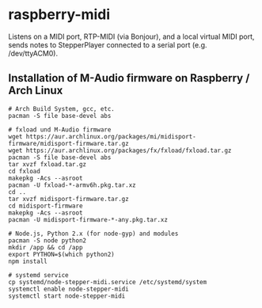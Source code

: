# raspberry-midi

Listens on a MIDI port, RTP-MIDI (via Bonjour), and a local virtual MIDI port,
sends notes to StepperPlayer connected to a serial port (e.g. /dev/ttyACM0).


## Installation of M-Audio firmware on Raspberry / Arch Linux

```
# Arch Build System, gcc, etc.
pacman -S file base-devel abs

# fxload und M-Audio firmware
wget https://aur.archlinux.org/packages/mi/midisport-firmware/midisport-firmware.tar.gz
wget https://aur.archlinux.org/packages/fx/fxload/fxload.tar.gz
pacman -S file base-devel abs
tar xvzf fxload.tar.gz
cd fxload
makepkg -Acs --asroot
pacman -U fxload-*-armv6h.pkg.tar.xz
cd ..
tar xvzf midisport-firmware.tar.gz
cd midisport-firmware
makepkg -Acs --asroot
pacman -U midisport-firmware-*-any.pkg.tar.xz

# Node.js, Python 2.x (for node-gyp) and modules
pacman -S node python2
mkdir /app && cd /app
export PYTHON=$(which python2)
npm install

# systemd service
cp systemd/node-stepper-midi.service /etc/systemd/system
systemctl enable node-stepper-midi
systemctl start node-stepper-midi
```
